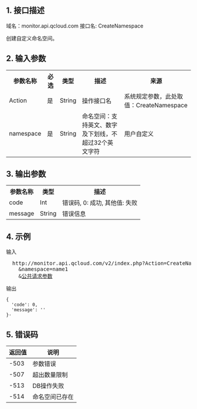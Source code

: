 ## 1. 接口描述
 
域名：monitor.api.qcloud.com
接口名: CreateNamespace

创建自定义命名空间。

 

## 2. 输入参数
 
<table class="t"><tbody><tr>
<th><b>参数名称</b></th>
<th><b>必选</b></th>
<th><b>类型</b></th>
<th><b>描述</b></th>
<th><b>来源</b></th>
<tr>
<td> Action
<td> 是
<td> String
<td>操作接口名
<td>系统规定参数，此处取值：CreateNamespace
<tr>
<td> namespace
<td> 是
<td> String
<td>命名空间：支持英文、数字及下划线，不超过32个英文字符
<td> 	用户自定义
</tbody></table>

 

## 3. 输出参数
 
<table class="t"><tbody><tr>
<th><b>参数名称</b></th>
<th><b>类型</b></th>
<th><b>描述</b></th>
<tr>
<td> code
<td> Int
<td> 错误码, 0: 成功, 其他值: 失败
<tr>
<td> message
<td> String
<td> 错误信息
</tbody></table>

## 4. 示例
 
输入

<pre>
  http://monitor.api.qcloud.com/v2/index.php?Action=CreateNamespace
	&namespace=name1
	&<a href="http://tcecqpoc.fsphere.cn/doc/api/229/6976">公共请求参数</a>
</pre>

输出

```
{
  'code': 0,
  'message': ''
}·
```

## 5. 错误码

| 返回值 | 说明 |
|---------|---------|
| -503 | 参数错误 | 
| -507 | 超出数量限制 | 
|-513 | DB操作失败 | 
| -514| 命名空间已存在 | 
